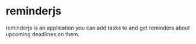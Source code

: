 reminderjs
==========

reminderjs is an application you can add tasks to and get reminders about upcoming deadlines on them.